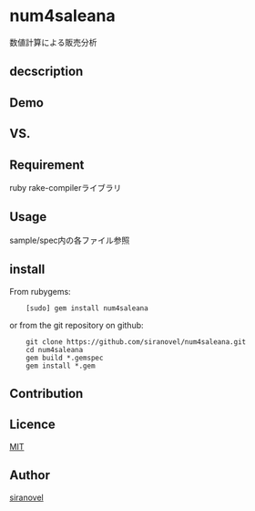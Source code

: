 num4saleana
===========
数値計算による販売分析

## decscription ##

## Demo ##

## VS. ##

## Requirement ##
ruby rake-compilerライブラリ

## Usage ##

sample/spec内の各ファイル参照

## install ##

From rubygems:  
~~~
    [sudo] gem install num4saleana
~~~

or from the git repository on github:  
~~~
    git clone https://github.com/siranovel/num4saleana.git  
    cd num4saleana  
    gem build *.gemspec
    gem install *.gem
~~~

## Contribution ##

## Licence ##
[MIT](LICENSE)

## Author ##

[siranovel](https://github.com/siranovel)
